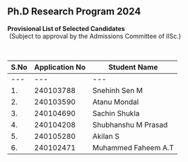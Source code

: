 ## Ph.D Research Program 2024

<b>Provisional List of Selected Candidates</b><br>
 (Subject to approval by the Admissions Committee of IISc.)

<br>

| S.No | Application No | Student Name                               |
|---|---|---|
|---|---|---|
| 1.  | 240103788      | Snehinh Sen M                                 |
| 2.  | 240103590      | Atanu Mondal                                  |
| 3.  | 240104690      | Sachin Shukla                                  |
| 4.  | 240104208      | Shubhanshu M Prasad                           |
| 5.  | 240105280      | Akilan S                                       |
| 6.  | 240102471      | Muhammed Faheem A.T                          |


